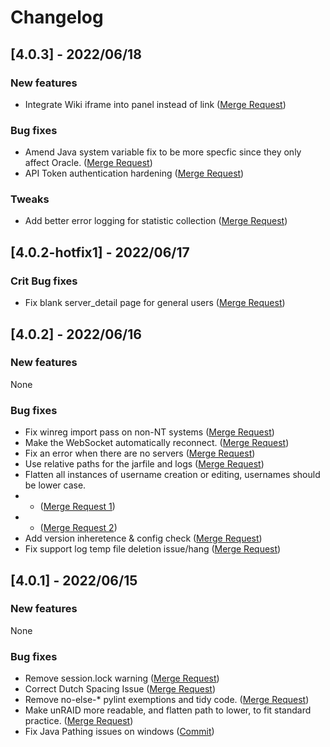 # Changelog

## [4.0.3] - 2022/06/18

### New features
- Integrate Wiki iframe into panel instead of link ([Merge Request](https://gitlab.com/crafty-controller/crafty-4/-/merge_requests/367))

### Bug fixes
- Amend Java system variable fix to be more specfic since they only affect Oracle. ([Merge Request](https://gitlab.com/crafty-controller/crafty-4/-/merge_requests/364))
- API Token authentication hardening ([Merge Request](https://gitlab.com/crafty-controller/crafty-4/-/merge_requests/364))
### Tweaks
- Add better error logging for statistic collection ([Merge Request](https://gitlab.com/crafty-controller/crafty-4/-/merge_requests/359))

## [4.0.2-hotfix1] - 2022/06/17

### Crit Bug fixes
- Fix blank server_detail page for general users ([Merge Request](https://gitlab.com/crafty-controller/crafty-4/-/merge_requests/358))

## [4.0.2] - 2022/06/16

### New features
 None

### Bug fixes
- Fix winreg import pass on non-NT systems ([Merge Request](https://gitlab.com/crafty-controller/crafty-4/-/merge_requests/344))
- Make the WebSocket automatically reconnect. ([Merge Request](https://gitlab.com/crafty-controller/crafty-4/-/merge_requests/345))
- Fix an error when there are no servers ([Merge Request](https://gitlab.com/crafty-controller/crafty-4/-/merge_requests/346))
- Use relative paths for the jarfile and logs ([Merge Request](https://gitlab.com/crafty-controller/crafty-4/-/merge_requests/347))
- Flatten all instances of username creation or editing, usernames should be lower case.
- - ([Merge Request 1](https://gitlab.com/crafty-controller/crafty-4/-/merge_requests/342))
- - ([Merge Request 2](https://gitlab.com/crafty-controller/crafty-4/-/merge_requests/351))
- Add version inheretence & config check ([Merge Request](https://gitlab.com/crafty-controller/crafty-4/-/merge_requests/353))
- Fix support log temp file deletion issue/hang ([Merge Request](https://gitlab.com/crafty-controller/crafty-4/-/merge_requests/354))

## [4.0.1] - 2022/06/15

### New features
 None

### Bug fixes

- Remove session.lock warning ([Merge Request](https://gitlab.com/crafty-controller/crafty-4/-/merge_requests/338))
- Correct Dutch Spacing Issue ([Merge Request](https://gitlab.com/crafty-controller/crafty-4/-/merge_requests/340))
- Remove no-else-* pylint exemptions and tidy code. ([Merge Request](https://gitlab.com/crafty-controller/crafty-4/-/merge_requests/342))
- Make unRAID more readable, and flatten path to lower, to fit standard practice. ([Merge Request](https://gitlab.com/crafty-controller/crafty-4/-/merge_requests/337))
- Fix Java Pathing issues on windows ([Commit](https://gitlab.com/crafty-controller/crafty-4/-/merge_requests/343/diffs?commit_id=cda2120579083d447db5dbeb5489822880f4cae7))

